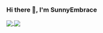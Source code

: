 ### Hi there 👋, I'm SunnyEmbrace

<a href="https://github.com/qiuapeng921">
  <img align="center" src="https://github-readme-stats.vercel.app/api?username=anuraghazra&theme=tokyonight&count_private=true&show_icons=true&include_all_commits=true" />
</a>

<a href="https://github.com/qiuapeng921">
  <img align="center" src="https://github-readme-stats.vercel.app/api/top-langs?username=qiuapeng921&show_icons=true&count_private=true&layout=compact&hide_border=true&langs_count=8" />
</a>
